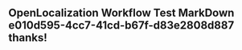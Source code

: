 <properties
ms.topic="hero-topic"
ms.test1="hero-topic"
ms.test2="test"/>


## OpenLocalization Workflow Test MarkDown e010d595-4cc7-41cd-b67f-d83e2808d887 thanks!



<!--HONumber=Aug16_HO3-->


